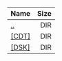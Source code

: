 |Name|Size|
|:---|---:|
|[..](../index.html)|DIR|
|[[CDT]]([CDT]/index.html)|DIR|
|[[DSK]]([DSK]/index.html)|DIR|
